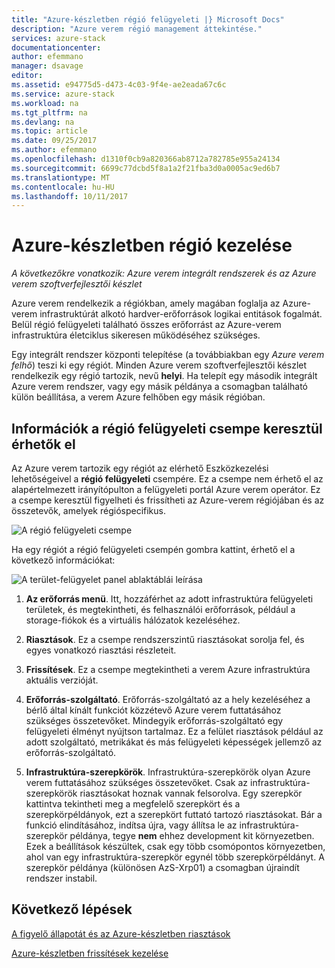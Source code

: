```yaml
---
title: "Azure-készletben régió felügyeleti |} Microsoft Docs"
description: "Azure verem régió management áttekintése."
services: azure-stack
documentationcenter: 
author: efemmano
manager: dsavage
editor: 
ms.assetid: e94775d5-d473-4c03-9f4e-ae2eada67c6c
ms.service: azure-stack
ms.workload: na
ms.tgt_pltfrm: na
ms.devlang: na
ms.topic: article
ms.date: 09/25/2017
ms.author: efemmano
ms.openlocfilehash: d1310f0cb9a820366ab8712a782785e955a24134
ms.sourcegitcommit: 6699c77dcbd5f8a1a2f21fba3d0a0005ac9ed6b7
ms.translationtype: MT
ms.contentlocale: hu-HU
ms.lasthandoff: 10/11/2017
---
```

# <a name="region-management-in-azure-stack"></a>Azure-készletben régió kezelése

*A következőkre vonatkozik: Azure verem integrált rendszerek és az Azure verem szoftverfejlesztői készlet*

Azure verem rendelkezik a régiókban, amely magában foglalja az Azure-verem infrastruktúrát alkotó hardver-erőforrások logikai entitások fogalmát. Belül régió felügyeleti található összes erőforrást az Azure-verem infrastruktúra életciklus sikeresen működéséhez szükséges.

Egy integrált rendszer központi telepítése (a továbbiakban egy *Azure verem felhő*) teszi ki egy régiót. Minden Azure verem szoftverfejlesztői készlet rendelkezik egy régió tartozik, nevű **helyi**. Ha telepít egy második integrált Azure verem rendszer, vagy egy másik példánya a csomagban található külön beállítása, a verem Azure felhőben egy másik régióban.

## <a name="information-available-through-the-region-management-tile"></a>Információk a régió felügyeleti csempe keresztül érhetők el
Az Azure verem tartozik egy régiót az elérhető Eszközkezelési lehetőségeivel a **régió felügyeleti** csempére. Ez a csempe nem érhető el az alapértelmezett irányítópulton a felügyeleti portál Azure verem operátor. Ez a csempe keresztül figyelheti és frissítheti az Azure-verem régiójában és az összetevők, amelyek régióspecifikus.

 ![A régió felügyeleti csempe](media/azure-stack-manage-region/image1.png)

 Ha egy régiót a régió felügyeleti csempén gombra kattint, érhető el a következő információkat:

  ![A terület-felügyelet panel ablaktáblái leírása](media/azure-stack-manage-region/image2.png)

1. **Az erőforrás menü**. Itt, hozzáférhet az adott infrastruktúra felügyeleti területek, és megtekintheti, és felhasználói erőforrások, például a storage-fiókok és a virtuális hálózatok kezeléséhez.

2. **Riasztások**. Ez a csempe rendszerszintű riasztásokat sorolja fel, és egyes vonatkozó riasztási részleteit.

3. **Frissítések**. Ez a csempe megtekintheti a verem Azure infrastruktúra aktuális verzióját.

4. **Erőforrás-szolgáltató**. Erőforrás-szolgáltató az a hely kezeléséhez a bérlő által kínált funkciót közzétevő Azure verem futtatásához szükséges összetevőket. Mindegyik erőforrás-szolgáltató egy felügyeleti élményt nyújtson tartalmaz. Ez a felület riasztások például az adott szolgáltató, metrikákat és más felügyeleti képességek jellemző az erőforrás-szolgáltató.
 
5. **Infrastruktúra-szerepkörök**. Infrastruktúra-szerepkörök olyan Azure verem futtatásához szükséges összetevőket. Csak az infrastruktúra-szerepkörök riasztásokat hoznak vannak felsorolva. Egy szerepkör kattintva tekintheti meg a megfelelő szerepkört és a szerepkörpéldányok, ezt a szerepkört futtató tartozó riasztásokat. Bár a funkció elindításához, indítsa újra, vagy állítsa le az infrastruktúra-szerepkör példánya, tegye **nem** ehhez development kit környezetben. Ezek a beállítások készültek, csak egy több csomópontos környezetben, ahol van egy infrastruktúra-szerepkör egynél több szerepkörpéldányt. A szerepkör példánya (különösen AzS-Xrp01) a csomagban újraindít rendszer instabil.

## <a name="next-steps"></a>Következő lépések
[A figyelő állapotát és az Azure-készletben riasztások](azure-stack-monitor-health.md)

[Azure-készletben frissítések kezelése](azure-stack-updates.md)






